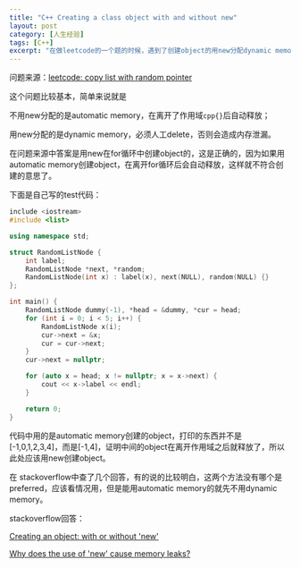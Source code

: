 ```yaml
---
title: "C++ Creating a class object with and without new"
layout: post
category: [人生经验]
tags: [C++]
excerpt: "在做leetcode的一个题的时候，遇到了创建object的用new分配dynamic memory和不用new分配automatic memory的两个方法，查了stackoverflow上的答案，本文比较一下两种方法。"
---
```


问题来源：[leetcode: copy list with random pointer]

这个问题比较基本，简单来说就是

不用new分配的是automatic memory，在离开了作用域```cpp{}```后自动释放；

用new分配的是dynamic memory，必须人工delete，否则会造成内存泄漏。

在问题来源中答案是用new在for循环中创建object的，这是正确的，因为如果用automatic memory创建object，在离开for循环后会自动释放，这样就不符合创建的意思了。

下面是自己写的test代码：
```cpp
include <iostream>
#include <list>

using namespace std;

struct RandomListNode {
    int label;
    RandomListNode *next, *random;
    RandomListNode(int x) : label(x), next(NULL), random(NULL) {}
};

int main() {
    RandomListNode dummy(-1), *head = &dummy, *cur = head;
    for (int i = 0; i < 5; i++) {
        RandomListNode x(i);
        cur->next = &x;
        cur = cur->next;
    }
    cur->next = nullptr;

    for (auto x = head; x != nullptr; x = x->next) {
        cout << x->label << endl;
    }

    return 0;
}
```

代码中用的是automatic memory创建的object，打印的东西并不是[-1,0,1,2,3,4]，而是[-1,4]，证明中间的object在离开作用域之后就释放了，所以此处应该用new创建object。

在 stackoverflow中查了几个回答，有的说的比较明白，这两个方法没有哪个是preferred，应该看情况用，但是能用automatic memory的就先不用dynamic memory。

stackoverflow回答：

[Creating an object: with or without 'new']

[Why does the use of 'new' cause memory leaks?]

[leetcode: copy list with random pointer]: https://leetcode.com/problems/copy-list-with-random-pointer/description/
[Creating an object: with or without 'new']: https://stackoverflow.com/questions/6337294/creating-an-object-with-or-without-new
[Why does the use of 'new' cause memory leaks?]: https://stackoverflow.com/questions/8839943/why-does-the-use-of-new-cause-memory-leaks

